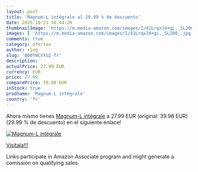```yaml
---
layout: post
title: 'Magnum-L intégrale al 29.99 % de descuento'
date: 2020-10-21 16:44:20
thumbnailImage: 'https://m.media-amazon.com/images/I/41LrqxJ4+gL._SL200_.jpg'
images: [ 'https://m.media-amazon.com/images/I/41LrqxJ4+gL._SL200_.jpg' ]
comments: true
category: ofertas
author: ring
slug: 'B00YWCVYU2-fr'
description:
actualPrice: 27.99 EUR
currency: EUR
price: 27.99
comparePrice: 39.98 EUR
inStock: true
prodname: 'Magnum-L intégrale'
country: 'fr'
---
```


Ahora mismo tienes [Magnum-L intégrale](https://www.amazon.fr/dp/B00YWCVYU2/?tag=tolees0d-21) a 27.99 EUR (original: 39.98 EUR) (29.99 %  de descuento) en el siguiente enlace!

[![Magnum-L intégrale](https://m.media-amazon.com/images/I/41LrqxJ4+gL._SL200_.jpg)](https://www.amazon.fr/dp/B00YWCVYU2/?tag=tolees0d-21)

[Visítala!!!](https://www.amazon.fr/dp/B00YWCVYU2/?tag=tolees0d-21)

Links participate in Amazon Associate program and might generate a comission on qualifying sales
